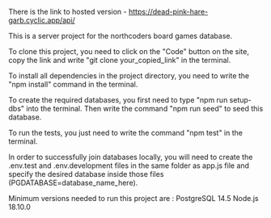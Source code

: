 There is the link to hosted version - https://dead-pink-hare-garb.cyclic.app/api/

This is a server project for the northcoders board games database.

To clone this project, you need to click on the "Code" button on the site, copy the link and write "git clone your_copied_link" in the terminal.

To install all dependencies in the project directory, you need to write the "npm install" command in the terminal.

To create the required databases, you first need to type "npm run setup-dbs" into the terminal. Then write the command "npm run seed" to seed this database.

To run the tests, you just need to write the command "npm test" in the terminal.

In order to successfully join databases locally, you will need to create the .env.test and .env.development files in the same folder as app.js file and specify the desired database inside those files (PGDATABASE=database_name_here).

Minimum versions needed to run this project are :
PostgreSQL 14.5
Node.js 18.10.0
